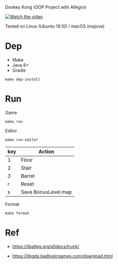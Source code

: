 Donkey Kong (OOP Project with Allegro) 

[![Watch the video](https://i.imgur.com/ST0QkxC.png)](https://www.youtube.com/watch?v=RMV6-3SdDWg&t=11s)


Tested on Linux (Ubuntu 19.10) / macOS (majove)

# Dep

* Make
* Java 8+
* Gradle

```
make dep-install
```

# Run

Game
```
make run
```


Editor
```
make run-editor
```

|key|Action|
|---|------|
|1 | Floor |
|2 | Stair |
|3 | Barrel |
|r | Reset |
|s | Save BonusLevel.map|


Format

```
make format
```


# Ref 

* https://liballeg.org/a5docs/trunk/

* https://libgdx.badlogicgames.com/download.html